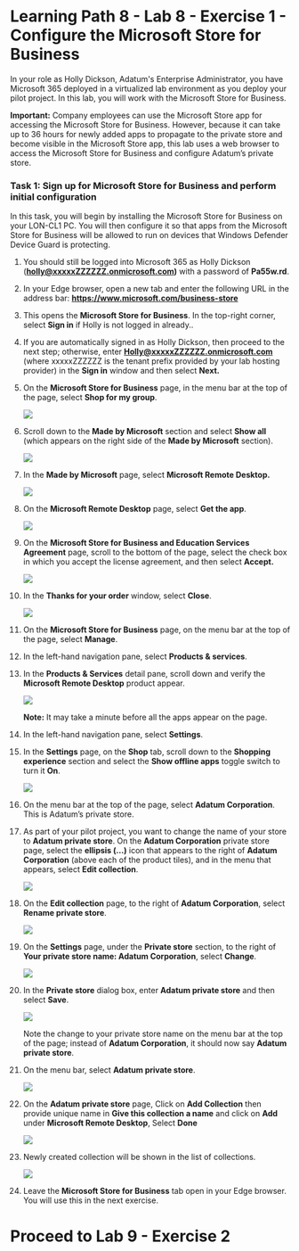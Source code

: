 # Learning Path 8 - Lab 8 - Exercise 1 - Configure the Microsoft Store for Business

In your role as Holly Dickson, Adatum's Enterprise Administrator, you have Microsoft 365 deployed in a virtualized lab environment as you deploy your pilot project. In this lab, you will work with the Microsoft Store for Business. 

**Important:** Company employees can use the Microsoft Store app for accessing the Microsoft Store for Business. However, because it can take up to 36 hours for newly added apps to propagate to the private store and become visible in the Microsoft Store app, this lab uses a web browser to access the Microsoft Store for Business and configure Adatum’s private store. 

### Task 1: Sign up for Microsoft Store for Business and perform initial configuration 

In this task, you will begin by installing the Microsoft Store for Business on your LON-CL1 PC. You will then configure it so that apps from the Microsoft Store for Business will be allowed to run on devices that Windows Defender Device Guard is protecting.

1. You should still be logged into Microsoft 365 as Holly Dickson (**holly@xxxxxZZZZZZ.onmicrosoft.com)** with a password of **Pa55w.rd**. 

2. In your Edge browser, open a new tab and enter the following URL in the address bar: **https://www.microsoft.com/business-store** 

3. This opens the **Microsoft Store for Business**. In the top-right corner, select **Sign in** if Holly is not logged in already.. 

4. If you are automatically signed in as Holly Dickson, then proceed to the next step; otherwise, enter **Holly@xxxxxZZZZZZ.onmicrosoft.com** (where xxxxxZZZZZZ is the tenant prefix provided by your lab hosting provider) in the **Sign in** window and then select **Next.**

5. On the **Microsoft Store for Business** page, in the menu bar at the top of the page, select **Shop for my group**. 

	![](images/cms1.png)

6. Scroll down to the **Made by Microsoft** section and select **Show all** (which appears on the right side of the **Made by Microsoft** section).

	![](images/cms2.png)

7. In the **Made by Microsoft** page, select **Microsoft Remote Desktop.**

	![](images/cms3.png)

8. On the **Microsoft Remote Desktop** page, select **Get the app**. 

	![](images/cms4.png)

9. On the **Microsoft Store for Business and Education Services Agreement** page, scroll to the bottom of the page, select the check box in which you accept the license agreement, and then select **Accept.** 

	![](images/cms5.png)

10. In the **Thanks for your order** window, select **Close**. 

	![](images/cms6.png)

11. On the **Microsoft Store for Business** page, on the menu bar at the top of the page, select **Manage**. 

12. In the left-hand navigation pane, select **Products &amp; services**. 

13. In the **Products &amp; Services** detail pane, scroll down and verify the **Microsoft Remote Desktop** product appear. <br/>

	![](images/cms7.png)

    **Note:** It may take a minute before all the apps appear on the page.

14. In the left-hand navigation pane, select **Settings**. 

15. In the **Settings** page, on the **Shop** tab, scroll down to the **Shopping experience** section and select the **Show offline apps** toggle switch to turn it **On**. 

	![](images/cms8.png)

16. On the menu bar at the top of the page, select **Adatum Corporation**. This is Adatum’s private store. 

17. As part of your pilot project, you want to change the name of your store to **Adatum private store**. On the **Adatum Corporation** private store page, select the **ellipsis (…)** icon that appears to the right of **Adatum Corporation** (above each of the product tiles), and in the menu that appears, select **Edit collection**. 

	![](images/cms9.png)

18. On the **Edit collection** page, to the right of **Adatum Corporation**, select **Rename private store**.

	![](images/cms10.png)

19. On the **Settings** page, under the **Private store** section, to the right of **Your private store name: Adatum Corporation**, select **Change**.

	![](images/cms11.png)

20. In the **Private store** dialog box, enter **Adatum private store** and then select **Save**. <br/>

	![](images/cms12.png)

    Note the change to your private store name on the menu bar at the top of the page; instead of **Adatum Corporation**, it should now say **Adatum private store**.

21. On the menu bar, select **Adatum private store**.

	![](images/cms13.png)

22. On the **Adatum private store** page, Click on **Add Collection** then provide unique name in **Give this collection a name** and click on **Add** under **Microsoft Remote Desktop**, Select **Done** <br/>

	![](images/cms14.png)

23. Newly created collection will be shown in the list of collections.

	![](images/cms15.png)

24. Leave the **Microsoft Store for Business** tab open in your Edge browser. You will use this in the next exercise. 

 
# Proceed to Lab 9 - Exercise 2
